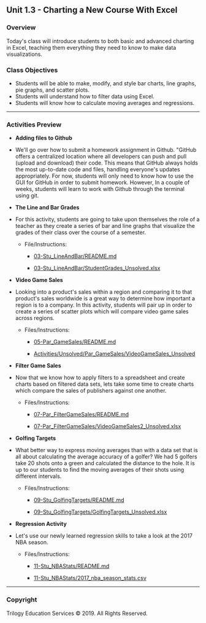## Unit 1.3 - Charting a New Course With Excel

### Overview

Today's class will introduce students to both basic and advanced charting in Excel, teaching them everything they need to know to make data visualizations.

### Class Objectives

* Students will be able to make, modify, and style bar charts, line graphs, pie graphs, and scatter plots.
* Students will understand how to filter data using Excel.
* Students will know how to calculate moving averages and regressions.

- - -

### Activities Preview

* **Adding files to Github**

* We'll go over how to submit a homework assignment in Github. "GitHub offers a centralized location where all developers can push and pull (upload and download) their code. This means that GitHub always holds the most up-to-date code and files, handling everyone's updates appropriately. For now, students will only need to know how to use the GUI for GitHub in order to submit homework. However, In a couple of weeks, students will learn to work with Github through the terminal using git.

* **The Line and Bar Grades**

* For this activity, students are going to take upon themselves the role of a teacher as they create a series of bar and line graphs that visualize the grades of their class over the course of a semester.

  * File/Instructions:
    
    * [03-Stu_LineAndBar/README.md](Activities/03-Stu_LineAndBar/README.md) 

    * [03-Stu_LineAndBar/StudentGrades_Unsolved.xlsx](Activities/03-Stu_LineAndBar/Unsolved/StudentGrades_Unsolved.xlsx)

* **Video Game Sales**

* Looking into a product's sales within a region and comparing it to that product's sales worldwide is a great way to determine how important a region is to a company. In this activity, students will pair up in order to create a series of scatter plots which will compare video game sales across regions.

  * Files/Instructions:
  
    * [05-Par_GameSales/README.md](Activities/05-Par_GameSales/README.md) 

    * [Activities/Unsolved/Par_GameSales/VideoGameSales_Unsolved](Activities/05-Par_GameSales/Unsolved/VideoGameSales_Unsolved.xlsx) 

* **Filter Game Sales**

* Now that we know how to apply filters to a spreadsheet and create charts based on filtered data sets, lets take some time to create charts which compare the sales of publishers against one another.

  * Files/Instructions:
  
    * [07-Par_FilterGameSales/README.md](Activities/07-Par_FilterGameSales/README.md) 
    
    * [07-Par_FilterGameSales/VideoGameSales2_Unsolved.xlsx](Activities/07-Par_FilterGameSales/Unsolved/VideoGameSales2_Unsolved.xlsx)

* **Golfing Targets**

* What better way to express moving averages than with a data set that is all about calculating the average accuracy of a golfer? We had 5 golfers take 20 shots onto a green and calculated the distance to the hole. It is up to our students to find the moving averages of their shots using different intervals.

  * Files/Instructions:
  
    * [09-Stu_GolfingTargets/README.md](Activities/09-Stu_GolfingTargets/README.md) 
    
    * [09-Stu_GolfingTargets/GolfingTargets_Unsolved.xlsx](Activities/09-Stu_GolfingTargets/Unsolved/GolfingTargets_Unsolved.xlsx)

* **Regression Activity**

* Let's use our newly learned regression skills to take a look at the 2017 NBA season.

  * Files/Instructions:
  
    * [11-Stu_NBAStats/README.md](Activities/11-Stu_NBAStats/README.md) 
    
    * [11-Stu_NBAStats/2017_nba_season_stats.csv](Activities/11-Stu_NBAStats/Unsolved/2017_nba_season_stats.csv)

- - -

### Copyright

Trilogy Education Services © 2019. All Rights Reserved.
